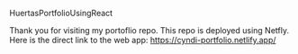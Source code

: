 HuertasPortfolioUsingReact

Thank you for visiting my portoflio repo. This repo is deployed using Netfly. Here is the direct link to the web app: https://cyndi-portfolio.netlify.app/ 

